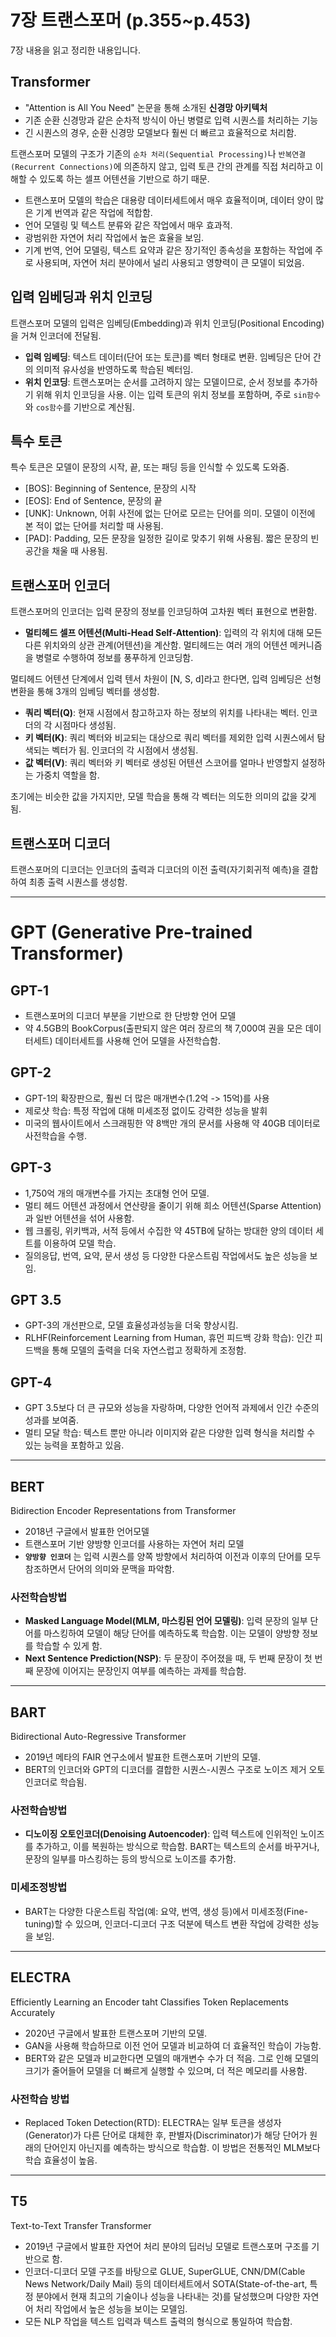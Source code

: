 # 7장 트랜스포머 (p.355~p.453)

7장 내용을 읽고 정리한 내용입니다.

## Transformer

- "Attention is All You Need" 논문을 통해 소개된 **신경망 아키텍처**
- 기존 순환 신경망과 같은 순차적 방식이 아닌 병렬로 입력 시퀀스를 처리하는 기능
- 긴 시퀀스의 경우, 순환 신경망 모델보다 훨씬 더 빠르고 효율적으로 처리함.

트랜스포머 모델의 구조가 기존의 `순차 처리(Sequential Processing)`나 `반복연결(Recurrent Connections)`에 의존하지 않고, 입력 토큰 간의 관계를 직접 처리하고 이해할 수 있도록 하는 셀프 어텐션을 기반으로 하기 때문.

- 트랜스포머 모델의 학습은 대용량 데이터세트에서 매우 효율적이며, 데이터 양이 많은 기계 번역과 같은 작업에 적합함.
- 언어 모델링 및 텍스트 분류와 같은 작업에서 매우 효과적.
- 광범위한 자연어 처리 작업에서 높은 효율을 보임.
- 기계 번역, 언어 모델링, 텍스트 요약과 같은 장기적인 종속성을 포함하는 작업에 주로 사용되며, 자연어 처리 분야에서 널리 사용되고 영향력이 큰 모델이 되었음.

## 입력 임베딩과 위치 인코딩

트랜스포머 모델의 입력은 임베딩(Embedding)과 위치 인코딩(Positional Encoding)을 거쳐 인코더에 전달됨.

- **입력 임베딩**: 텍스트 데이터(단어 또는 토큰)를 벡터 형태로 변환. 임베딩은 단어 간의 의미적 유사성을 반영하도록 학습된 벡터임.
- **위치 인코딩**: 트랜스포머는 순서를 고려하지 않는 모델이므로, 순서 정보를 추가하기 위해 위치 인코딩을 사용. 이는 입력 토큰의 위치 정보를 포함하며, 주로 `sin함수`와 `cos함수`를 기반으로 계산됨.

## 특수 토큰

특수 토큰은 모델이 문장의 시작, 끝, 또는 패딩 등을 인식할 수 있도록 도와줌.

- [BOS]: Beginning of Sentence, 문장의 시작
- [EOS]: End of Sentence, 문장의 끝
- [UNK]: Unknown, 어휘 사전에 없는 단어로 모르는 단어를 의미. 모델이 이전에 본 적이 없는 단어를 처리할 때 사용됨.
- [PAD]: Padding, 모든 문장을 일정한 길이로 맞추기 위해 사용됨. 짧은 문장의 빈 공간을 채울 때 사용됨.

## 트랜스포머 인코더

트랜스포머의 인코더는 입력 문장의 정보를 인코딩하여 고차원 벡터 표현으로 변환함.

- **멀티헤드 셀프 어텐션(Multi-Head Self-Attention)**: 입력의 각 위치에 대해 모든 다른 위치와의 상관 관계(어텐션)을 계산함. 멀티헤드는 여러 개의 어텐션 메커니즘을 병렬로 수행하여 정보를 풍푸하게 인코딩함.

멀티헤드 어텐션 단계에서 입력 텐서 차원이 [N, S, d]라고 한다면, 입력 임베딩은 선형 변환을 통해 3개의 임베딩 벡터를 생성함.

- **쿼리 벡터(Q)**: 현재 시점에서 참고하고자 하는 정보의 위치를 나타내는 벡터. 인코더의 각 시점마다 생성됨.
- **키 벡터(K)**: 쿼리 벡터와 비교되는 대상으로 쿼리 벡터를 제외한 입력 시퀀스에서 탐색되는 벡터가 됨. 인코더의 각 시점에서 생성됨.
- **값 벡터(V)**: 쿼리 벡터와 키 벡터로 생성된 어텐션 스코어를 얼마나 반영할지 설정하는 가중치 역할을 함.

초기에는 비슷한 값을 가지지만, 모델 학습을 통해 각 벡터는 의도한 의미의 값을 갖게 됨.

## 트랜스포머 디코더

트랜스포머의 디코더는 인코더의 출력과 디코더의 이전 출력(자기회귀적 예측)을 결합하여 최종 출력 시퀀스를 생성함.

---

# GPT (Generative Pre-trained Transformer)

## GPT-1

- 트랜스포머의 디코더 부분을 기반으로 한 단방향 언어 모델
- 약 4.5GB의 BookCorpus(출판되지 않은 여러 장르의 책 7,000여 권을 모은 데이터세트) 데이터세트를 사용해 언어 모델을 사전학습함.

## GPT-2

- GPT-1의 확장판으로, 훨씬 더 많은 매개변수(1.2억 -> 15억)를 사용
- 제로샷 학습: 특정 작업에 대해 미세조정 없이도 강력한 성능을 발휘
- 미국의 웹사이트에서 스크래핑한 약 8백만 개의 문서를 사용해 약 40GB 데이터로 사전학습을 수행.

## GPT-3

- 1,750억 개의 매개변수를 가지는 초대형 언어 모델.
- 멀티 헤드 어텐션 과정에서 연산량을 줄이기 위해 희소 어텐션(Sparse Attention)과 일반 어텐션을 섞어 사용함.
- 웹 크롤링, 위키백과, 서적 등에서 수집한 약 45TB에 달하는 방대한 양의 데이터 세트를 이용하여 모델 학습.
- 질의응답, 번역, 요약, 문서 생성 등 다양한 다운스트림 작업에서도 높은 성능을 보임.

## GPT 3.5

- GPT-3의 개선판으로, 모델 효율성과성능을 더욱 향상시킴.
- RLHF(Reinforcement Learning from Human, 휴먼 피드백 강화 학습): 인간 피드백을 통해 모델의 출력을 더욱 자연스럽고 정확하게 조정함.

## GPT-4

- GPT 3.5보다 더 큰 규모와 성능을 자랑하며, 다양한 언어적 과제에서 인간 수준의 성과를 보여줌.
- 멀티 모달 학습: 텍스트 뿐만 아니라 이미지와 같은 다양한 입력 형식을 처리할 수 있는 능력을 포함하고 있음.

---

## BERT

Bidirection Encoder Representations from Transformer

- 2018년 구글에서 발표한 언어모델
- 트랜스포머 기반 양방향 인코더를 사용하는 자연어 처리 모델
- **`양방향 인코더`** 는 입력 시퀀스를 양쪽 방향에서 처리하여 이전과 이후의 단어를 모두 참조하면서 단어의 의미와 문맥을 파악함.

### 사전학습방법

- **Masked Language Model(MLM, 마스킹된 언어 모델링)**: 입력 문장의 일부 단어를 마스킹하여 모델이 해당 단어를 예측하도록 학습함. 이는 모델이 양방향 정보를 학습할 수 있게 함.
- **Next Sentence Prediction(NSP)**: 두 문장이 주어졌을 때, 두 번째 문장이 첫 번째 문장에 이어지는 문장인지 여부를 예측하는 과제를 학습함.

---

## BART

Bidirectional Auto-Regressive Transformer

- 2019년 메타의 FAIR 연구소에서 발표한 트랜스포머 기반의 모델.
- BERT의 인코더와 GPT의 디코더를 결합한 시퀀스-시퀀스 구조로 노이즈 제거 오토인코더로 학습됨.

### 사전학습방법

- **디노이징 오토인코더(Denoising Autoencoder)**: 입력 텍스트에 인위적인 노이즈를 추가하고, 이를 복원하는 방식으로 학습함. BART는 텍스트의 순서를 바꾸거나, 문장의 일부를 마스킹하는 등의 방식으로 노이즈를 추가함.

### 미세조정방법

- BART는 다양한 다운스트림 작업(예: 요약, 번역, 생성 등)에서 미세조정(Fine-tuning)할 수 있으며, 인코더-디코더 구조 덕분에 텍스트 변환 작업에 강력한 성능을 보임.

---

## ELECTRA

Efficiently Learning an Encoder taht Classifies Token Replacements Accurately

- 2020년 구글에서 발표한 트랜스포머 기반의 모델.
- GAN을 사용해 학습하므로 이전 언어 모델과 비교하여 더 효율적인 학습이 가능함.
- BERT와 같은 모델과 비교한다면 모델의 매개변수 수가 더 적음. 그로 인해 모델의 크기가 줄어들어 모델을 더 빠르게 실행할 수 있으며, 더 적은 메모리를 사용함.

### 사전학습 방법

- Replaced Token Detection(RTD): ELECTRA는 일부 토큰을 생성자(Generator)가 다른 단어로 대체한 후, 판별자(Discriminator)가 해당 단어가 원래의 단어인지 아닌지를 예측하는 방식으로 학습함. 이 방법은 전통적인 MLM보다 학습 효율성이 높음.

---

## T5

Text-to-Text Transfer Transformer

- 2019년 구글에서 발표한 자연어 처리 분야의 딥러닝 모델로 트랜스포머 구조를 기반으로 함.
- 인코더-디코더 모델 구조를 바탕으로 GLUE, SuperGLUE, CNN/DM(Cable News Network/Daily Mail) 등의 데이터세트에서 SOTA(State-of-the-art, 특정 분야에서 현재 최고의 기술이나 성능을 나타내는 것)를 달성했으며 다양한 자연어 처리 작업에서 높은 성능을 보이는 모델임.
- 모든 NLP 작업을 텍스트 입력과 텍스트 출력의 형식으로 통일하여 학습함.
